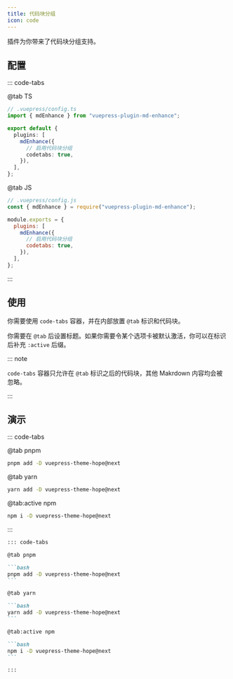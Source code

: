 ```yaml
---
title: 代码块分组
icon: code
---
```


插件为你带来了代码块分组支持。

<!-- more -->

## 配置

::: code-tabs

@tab TS

```ts {8}
// .vuepress/config.ts
import { mdEnhance } from "vuepress-plugin-md-enhance";

export default {
  plugins: [
    mdEnhance({
      // 启用代码块分组
      codetabs: true,
    }),
  ],
};
```

@tab JS

```js {8}
// .vuepress/config.js
const { mdEnhance } = require("vuepress-plugin-md-enhance");

module.exports = {
  plugins: [
    mdEnhance({
      // 启用代码块分组
      codetabs: true,
    }),
  ],
};
```

:::

## 使用

你需要使用 `code-tabs` 容器，并在内部放置 `@tab` 标识和代码块。

你需要在 `@tab` 后设置标题。如果你需要令某个选项卡被默认激活，你可以在标识后补充 `:active` 后缀。

::: note

`code-tabs` 容器只允许在 `@tab` 标识之后的代码块，其他 Makrdown 内容均会被忽略。

:::

## 演示

::: code-tabs

@tab pnpm

```bash
pnpm add -D vuepress-theme-hope@next
```

@tab yarn

```bash
yarn add -D vuepress-theme-hope@next
```

@tab:active npm

```bash
npm i -D vuepress-theme-hope@next
```

:::

````md
::: code-tabs

@tab pnpm

```bash
pnpm add -D vuepress-theme-hope@next
```

@tab yarn

```bash
yarn add -D vuepress-theme-hope@next
```

@tab:active npm

```bash
npm i -D vuepress-theme-hope@next
```

:::
````
